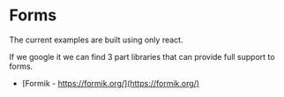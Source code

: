 # Forms

The current examples are built using only react.

If we google it we can find 3 part libraries that can provide full support to forms.

- [Formik - https://formik.org/](https://formik.org/)
